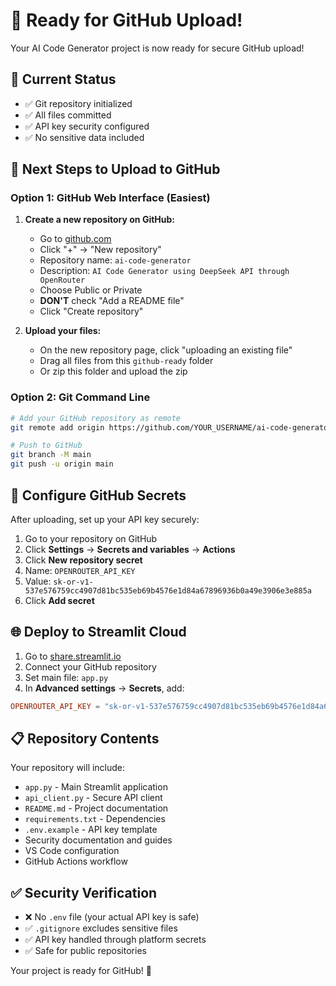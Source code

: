 # 🚀 Ready for GitHub Upload!

Your AI Code Generator project is now ready for secure GitHub upload!

## 📂 Current Status
- ✅ Git repository initialized
- ✅ All files committed
- ✅ API key security configured
- ✅ No sensitive data included

## 🔗 Next Steps to Upload to GitHub

### Option 1: GitHub Web Interface (Easiest)
1. **Create a new repository on GitHub:**
   - Go to [github.com](https://github.com)
   - Click "+" → "New repository"
   - Repository name: `ai-code-generator`
   - Description: `AI Code Generator using DeepSeek API through OpenRouter`
   - Choose Public or Private
   - **DON'T** check "Add a README file"
   - Click "Create repository"

2. **Upload your files:**
   - On the new repository page, click "uploading an existing file"
   - Drag all files from this `github-ready` folder
   - Or zip this folder and upload the zip

### Option 2: Git Command Line
```bash
# Add your GitHub repository as remote
git remote add origin https://github.com/YOUR_USERNAME/ai-code-generator.git

# Push to GitHub
git branch -M main
git push -u origin main
```

## 🔐 Configure GitHub Secrets
After uploading, set up your API key securely:

1. Go to your repository on GitHub
2. Click **Settings** → **Secrets and variables** → **Actions**
3. Click **New repository secret**
4. Name: `OPENROUTER_API_KEY`
5. Value: `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`
6. Click **Add secret**

## 🌐 Deploy to Streamlit Cloud
1. Go to [share.streamlit.io](https://share.streamlit.io)
2. Connect your GitHub repository
3. Set main file: `app.py`
4. In **Advanced settings** → **Secrets**, add:
```toml
OPENROUTER_API_KEY = "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"
```

## 📋 Repository Contents
Your repository will include:
- `app.py` - Main Streamlit application
- `api_client.py` - Secure API client
- `README.md` - Project documentation
- `requirements.txt` - Dependencies
- `.env.example` - API key template
- Security documentation and guides
- VS Code configuration
- GitHub Actions workflow

## ✅ Security Verification
- ❌ No `.env` file (your actual API key is safe)
- ✅ `.gitignore` excludes sensitive files
- ✅ API key handled through platform secrets
- ✅ Safe for public repositories

Your project is ready for GitHub! 🎉
